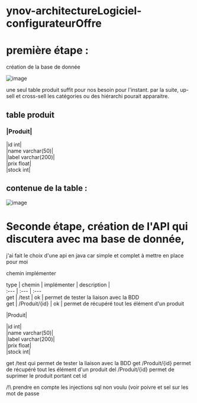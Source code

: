 # ynov-architectureLogiciel-configurateurOffre


première étape :
==

création de la base de donnée

![image](https://user-images.githubusercontent.com/77006808/144563248-0c13a55d-9224-4540-95b8-3bec92976f3f.png)

une seul table produit suffit pour nos besoin pour l'instant. par la suite, up-sell et cross-sell les catégories ou des hiérarchi pourait apparaitre.

table produit
-


### |Produit|

|id                int|  
|name      varchar(50)|  
|label    varchar(200)|  
|prix            float|  
|stock             int|  

contenue de la table :
-

![image](https://user-images.githubusercontent.com/77006808/144564669-55de234d-a01a-4064-9f74-cb1d30e040da.png)



Seconde étape, création de l'API qui discutera avec ma base de donnée, 
==

j'ai fait le choix d'une api en java car simple et complet à mettre en place pour moi

chemin implémenter

 type | chemin | implémenter | description |  
 :--- | :--- | :---  
get | /test | ok | permet de tester la liaison avec la BDD  
get | /Produit/{id} | ok | permet de récupéré tout les élément d'un produit  


|Produit|

|id                int|  
|name      varchar(50)|  
|label    varchar(200)|  
|prix            float|  
|stock             int|  

get /test qui permet de tester la liaison avec la BDD
get /Produit/{id} permet de récupéré tout les élément d'un produit
del /Produit/{id} permet de suprimer le produit portant cet id

/!\ prendre en compte les injections sql non voulu (voir poivre et sel sur les mot de passe


